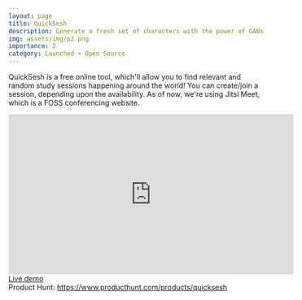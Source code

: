 ```yaml
---
layout: page
title: QuickSesh
description: Generate a fresh set of characters with the power of GANs
img: assets/img/p2.png
importance: 2
category: Launched + Open Source
---
```


QuickSesh is a free online tool, which'll allow you to find relevant and random study sessions happening around the world! You can create/join a session, depending upon the availability. As of now, we're using Jitsi Meet, which is a FOSS conferencing website.<br>

<iframe width="560" height="315" src="https://www.youtube.com/embed/O36RTs8AfHE" title="YouTube video player" frameborder="0" allow="accelerometer; autoplay; clipboard-write; encrypted-media; gyroscope; picture-in-picture" allowfullscreen></iframe>
<br>
<a href = "https://quicksesh.neeltron.repl.co/">Live demo</a><br>
Product Hunt: <a href = "https://www.producthunt.com/products/quicksesh">https://www.producthunt.com/products/quicksesh</a>
